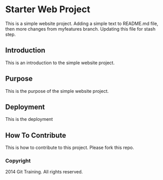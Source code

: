# Starter Web Project

This is a simple website project. Adding a simple text to README.md file, then more changes from myfeatures branch. Updating this file for stash step.

## Introduction

This is an introduction to the simple website project.

## Purpose

This is the purpose of the simple website project.

## Deployment

This is the deployment

## How To Contribute

This is how to contribute to this project. Please fork this repo.

### Copyright

2014 Git Training. All rights reserved.